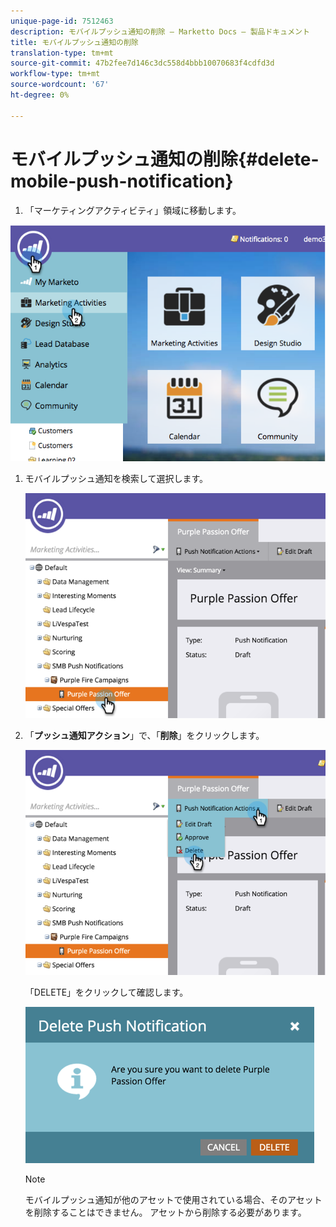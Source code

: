 ```yaml
---
unique-page-id: 7512463
description: モバイルプッシュ通知の削除 — Marketto Docs — 製品ドキュメント
title: モバイルプッシュ通知の削除
translation-type: tm+mt
source-git-commit: 47b2fee7d146c3dc558d4bbb10070683f4cdfd3d
workflow-type: tm+mt
source-wordcount: '67'
ht-degree: 0%

---
```



# モバイルプッシュ通知の削除{#delete-mobile-push-notification}

1. 「マーケティングアクティビティ」領域に移動します。

![](assets/image2015-4-22-18-3a42-3a36.png)

1. モバイルプッシュ通知を検索して選択します。

   ![](assets/image2015-4-22-18-3a43-3a21.png)

1. 「**プッシュ通知アクション**」で、「**削除**」をクリックします。

   ![](assets/image2015-4-22-18-3a43-3a38.png)

   「DELETE」をクリックして確認します。

   ![](assets/image2015-4-22-18-3a43-3a51.png)

   >[!NOTE]
   >
   >モバイルプッシュ通知が他のアセットで使用されている場合、そのアセットを削除することはできません。 アセットから削除する必要があります。

